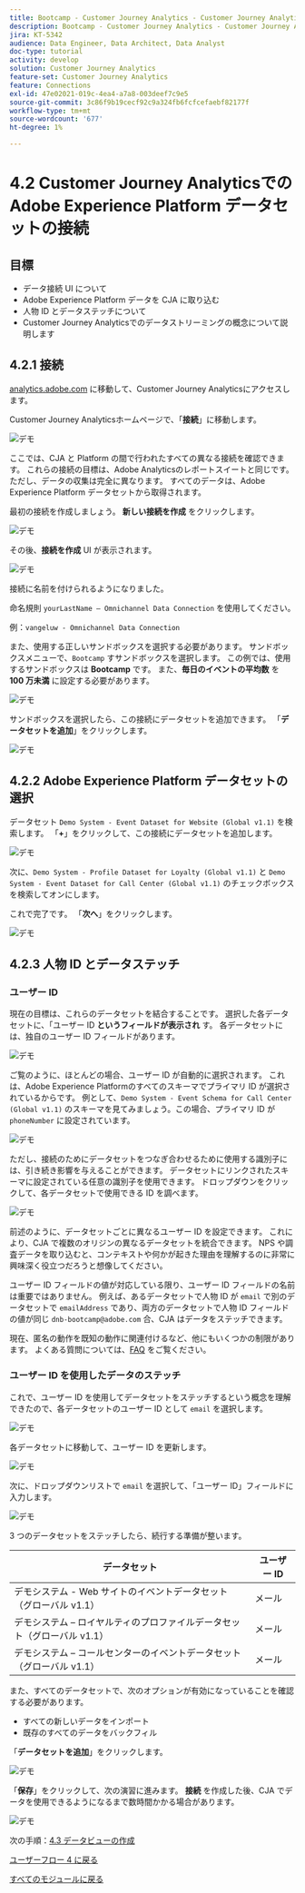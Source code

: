 ```yaml
---
title: Bootcamp - Customer Journey Analytics - Customer Journey AnalyticsでのAdobe Experience Platform データセットの接続
description: Bootcamp - Customer Journey Analytics - Customer Journey AnalyticsでのAdobe Experience Platform データセットの接続
jira: KT-5342
audience: Data Engineer, Data Architect, Data Analyst
doc-type: tutorial
activity: develop
solution: Customer Journey Analytics
feature-set: Customer Journey Analytics
feature: Connections
exl-id: 47e02021-019c-4ea4-a7a8-003deef7c9e5
source-git-commit: 3c86f9b19cecf92c9a324fb6fcfcefaebf82177f
workflow-type: tm+mt
source-wordcount: '677'
ht-degree: 1%

---
```


# 4.2 Customer Journey AnalyticsでのAdobe Experience Platform データセットの接続

## 目標

- データ接続 UI について
- Adobe Experience Platform データを CJA に取り込む
- 人物 ID とデータステッチについて
- Customer Journey Analyticsでのデータストリーミングの概念について説明します

## 4.2.1 接続

[analytics.adobe.com](https://analytics.adobe.com) に移動して、Customer Journey Analyticsにアクセスします。

Customer Journey Analyticsホームページで、「**接続**」に移動します。

![ デモ ](./images/cja2.png)

ここでは、CJA と Platform の間で行われたすべての異なる接続を確認できます。 これらの接続の目標は、Adobe Analyticsのレポートスイートと同じです。 ただし、データの収集は完全に異なります。 すべてのデータは、Adobe Experience Platform データセットから取得されます。

最初の接続を作成しましょう。 **新しい接続を作成** をクリックします。

![ デモ ](./images/cja4.png)

その後、**接続を作成** UI が表示されます。

![ デモ ](./images/cja5.png)

接続に名前を付けられるようになりました。

命名規則 `yourLastName – Omnichannel Data Connection` を使用してください。

例：`vangeluw - Omnichannel Data Connection`

また、使用する正しいサンドボックスを選択する必要があります。 サンドボックスメニューで、`Bootcamp` すサンドボックスを選択します。 この例では、使用するサンドボックスは **Bootcamp** です。 また、**毎日のイベントの平均数** を **100 万未満** に設定する必要があります。

![ デモ ](./images/cjasb.png)

サンドボックスを選択したら、この接続にデータセットを追加できます。 「**データセットを追加**」をクリックします。

![ デモ ](./images/cjasb1.png)

## 4.2.2 Adobe Experience Platform データセットの選択

データセット `Demo System - Event Dataset for Website (Global v1.1)` を検索します。 「**+**」をクリックして、この接続にデータセットを追加します。

![ デモ ](./images/cja7.png)

次に、`Demo System - Profile Dataset for Loyalty (Global v1.1)` と `Demo System - Event Dataset for Call Center (Global v1.1)` のチェックボックスを検索してオンにします。

これで完了です。 「**次へ**」をクリックします。

![ デモ ](./images/cja9.png)

## 4.2.3 人物 ID とデータステッチ

### ユーザー ID

現在の目標は、これらのデータセットを結合することです。 選択した各データセットに、「ユーザー ID **というフィールドが表示され** す。 各データセットには、独自のユーザー ID フィールドがあります。

![ デモ ](./images/cja11.png)

ご覧のように、ほとんどの場合、ユーザー ID が自動的に選択されます。 これは、Adobe Experience Platformのすべてのスキーマでプライマリ ID が選択されているからです。 例として、`Demo System - Event Schema for Call Center (Global v1.1)` のスキーマを見てみましょう。この場合、プライマリ ID が `phoneNumber` に設定されています。

![ デモ ](./images/cja13.png)

ただし、接続のためにデータセットをつなぎ合わせるために使用する識別子には、引き続き影響を与えることができます。 データセットにリンクされたスキーマに設定されている任意の識別子を使用できます。 ドロップダウンをクリックして、各データセットで使用できる ID を調べます。

![ デモ ](./images/cja14.png)

前述のように、データセットごとに異なるユーザー ID を設定できます。 これにより、CJA で複数のオリジンの異なるデータセットを統合できます。 NPS や調査データを取り込むと、コンテキストや何かが起きた理由を理解するのに非常に興味深く役立つだろうと想像してください。

ユーザー ID フィールドの値が対応している限り、ユーザー ID フィールドの名前は重要ではありません。 例えば、あるデータセットで人物 ID が `email` で別のデータセットで `emailAddress` であり、両方のデータセットで人物 ID フィールドの値が同じ `dnb-bootcamp@adobe.com` 合、CJA はデータをステッチできます。

現在、匿名の動作を既知の動作に関連付けるなど、他にもいくつかの制限があります。 よくある質問については、[FAQ](https://experienceleague.adobe.com/docs/analytics-platform/using/cja-overview/cja-faq.html?lang=ja) をご覧ください。

### ユーザー ID を使用したデータのステッチ

これで、ユーザー ID を使用してデータセットをステッチするという概念を理解できたので、各データセットのユーザー ID として `email` を選択します。

![ デモ ](./images/cja15.png)

各データセットに移動して、ユーザー ID を更新します。

![ デモ ](./images/cja12a.png)

次に、ドロップダウンリストで `email` を選択して、「ユーザー ID」フィールドに入力します。

![ デモ ](./images/cja17.png)

3 つのデータセットをステッチしたら、続行する準備が整います。

| データセット | ユーザー ID |
| ----------------- |-------------| 
| デモシステム - Web サイトのイベントデータセット（グローバル v1.1） | メール |
| デモシステム – ロイヤルティのプロファイルデータセット（グローバル v1.1） | メール |
| デモシステム – コールセンターのイベントデータセット（グローバル v1.1） | メール |

また、すべてのデータセットで、次のオプションが有効になっていることを確認する必要があります。

- すべての新しいデータをインポート
- 既存のすべてのデータをバックフィル

「**データセットを追加**」をクリックします。

![ デモ ](./images/cja16.png)

「**保存**」をクリックして、次の演習に進みます。
**接続** を作成した後、CJA でデータを使用できるようになるまで数時間かかる場合があります。

![ デモ ](./images/cja20.png)

次の手順：[4.3 データビューの作成 ](./ex3.md)

[ユーザーフロー 4 に戻る](./uc4.md)

[すべてのモジュールに戻る](./../../overview.md)
